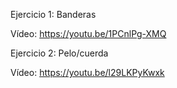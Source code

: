 Ejercicio 1: Banderas

Vídeo: https://youtu.be/1PCnlPg-XMQ

Ejercicio 2: Pelo/cuerda

Vídeo: https://youtu.be/l29LKPyKwxk
